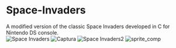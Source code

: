 # Space-Invaders
A modified version of the classic Space Invaders developed in C for Nintendo DS console.
<br>
![Space Invaders](https://user-images.githubusercontent.com/33251573/122644687-d3ede100-d116-11eb-9a09-582147caade0.PNG)
![Captura](https://user-images.githubusercontent.com/33251573/122644682-cb95a600-d116-11eb-8e19-9ebd2e40e5f9.PNG)
![Space Invaders2](https://user-images.githubusercontent.com/33251573/122644684-cdf80000-d116-11eb-9ae8-ef29ca4e694c.PNG)
![sprite_comp](https://user-images.githubusercontent.com/33251573/122644678-c9cbe280-d116-11eb-9702-a7473f02a87d.jpg)
